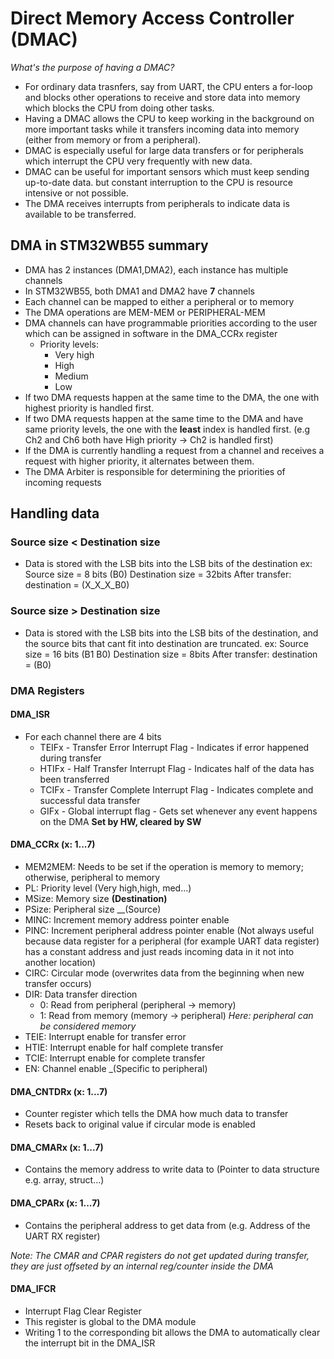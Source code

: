 # Direct Memory Access Controller (DMAC)
_What's the purpose of having a DMAC?_
- For ordinary data trasnfers, say from UART, the CPU enters a for-loop and blocks other operations to receive and store data into memory which blocks the CPU from doing other tasks.
- Having a DMAC allows the CPU to keep working in the background on more important tasks while it transfers incoming data into memory (either from memory or from a peripheral).
- DMAC is especially useful for large data transfers or for peripherals which interrupt the CPU very frequently with new data.
- DMAC can be useful for important sensors which must keep sending up-to-date data. but constant interruption to the CPU is resource intensive or not possible.
- The DMA receives interrupts from peripherals to indicate data is available to be transferred.
## DMA in STM32WB55 summary
- DMA has 2 instances (DMA1,DMA2), each instance has multiple channels
- In STM32WB55, both DMA1 and DMA2 have **7** channels
- Each channel can be mapped to either a peripheral or to memory
- The DMA operations are MEM-MEM or PERIPHERAL-MEM
- DMA channels can have programmable priorities according to the user which can be assigned in software in the DMA_CCRx register
	- Priority levels:
		- Very high
		- High
		- Medium
		- Low
- If two DMA requests happen at the same time to the DMA, the one with highest priority is handled first.
- If two DMA requests happen at the same time to the DMA and have same priority levels, the one with the __least__ index is handled first. (e.g Ch2 and Ch6 both have High priority -> Ch2 is handled first)
- If the DMA is currently handling a request from a channel and receives a request with higher priority, it alternates between them.
- The DMA Arbiter is responsible for determining the priorities of incoming requests

## Handling data
### Source size < Destination size
- Data is stored with the LSB bits into the LSB bits of the destination
ex: 
	Source size = 8 bits (B0)
	Destination size = 32bits
	After transfer: destination = (X_X_X_B0)
### Source size > Destination size
- Data is stored with the LSB bits into the LSB bits of the destination, and the source bits that cant fit into destination are truncated.
ex: 
	Source size = 16 bits (B1  B0)
	Destination size = 8bits
	After transfer: destination = (B0)
### DMA Registers

#### DMA_ISR 
- For each channel there are 4 bits
	- TEIFx - Transfer Error Interrupt Flag - Indicates if error happened during transfer
	- HTIFx - Half Transfer Interrupt Flag -  Indicates half of the data has been transferred
	- TCIFx - Transfer Complete Interrupt Flag - Indicates complete and successful data transfer
	- GIFx - Global interrupt flag - Gets set whenever any event happens on the DMA **Set by HW, cleared by SW**

#### DMA_CCRx (x: 1...7)

- MEM2MEM: Needs to be set if the operation is memory to memory; otherwise, peripheral to memory
- PL: Priority level (Very high,high, med...)
- MSize: Memory size __(Destination)__
- PSize: Peripheral size __(Source)
- MINC: Increment memory address pointer enable
- PINC: Increment peripheral address pointer enable (Not always useful because data register for a peripheral (for example UART data register) has a constant address and just reads incoming data in it not into another location)
- CIRC: Circular mode (overwrites data from the beginning when new transfer occurs)
- DIR: Data transfer direction
	- 0: Read from peripheral (peripheral -> memory)
	- 1: Read from memory (memory -> peripheral)
_Here: peripheral can be considered memory_
- TEIE: Interrupt enable for transfer error
- HTIE: Interrupt enable for half complete transfer
- TCIE: Interrupt enable for complete transfer
- EN: Channel enable _(Specific to peripheral)

#### DMA_CNTDRx (x: 1...7)
- Counter register which tells the DMA how much data to transfer
- Resets back to original value if circular mode is enabled

#### DMA_CMARx (x: 1...7)
- Contains the memory address to write data to (Pointer to data structure e.g. array, struct...)

#### DMA_CPARx (x: 1...7)
- Contains the peripheral address to get data from (e.g. Address of the UART RX register)

_Note: The CMAR and CPAR registers do not get updated during transfer, they are just offseted by an internal reg/counter inside the DMA_

#### DMA_IFCR
- Interrupt Flag Clear Register
- This register is global to the DMA module
- Writing 1 to the corresponding bit allows the DMA to automatically clear the interrupt bit in the DMA_ISR